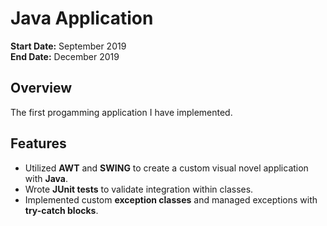 # Java Application

**Start Date:** September 2019  
**End Date:** December 2019

## Overview

The first progamming application I have implemented.

## Features

- Utilized **AWT** and **SWING** to create a custom visual novel application with **Java**.
- Wrote **JUnit tests** to validate integration within classes.
- Implemented custom **exception classes** and managed exceptions with **try-catch blocks**.
